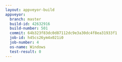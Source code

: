```yaml
---
layout: appveyor-build
appveyor:
  branch: master
  build-id: 42632916
  build-number: 501
  commit: 64b323f83dc0d87112dc9e3a30dc4f8ea31933f1
  job-id: h45cs26ym4x021i0
  job-number: 4
  os-name: Windows
  test-result: 0
---
```

